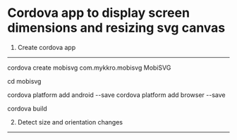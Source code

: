 Cordova app to display screen dimensions and resizing svg canvas
================================================================

1. Create cordova app
---------------------

cordova create mobisvg com.mykkro.mobisvg MobiSVG

cd mobisvg

cordova platform add android --save
cordova platform add browser --save

cordova build


2. Detect size and orientation changes
--------------------------------------







